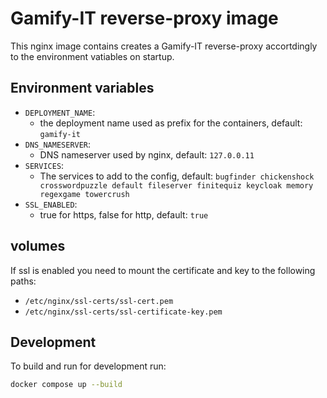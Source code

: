 # Gamify-IT reverse-proxy image

This nginx image contains creates a Gamify-IT reverse-proxy accortdingly to
the environment vatiables on startup.


## Environment variables

- `DEPLOYMENT_NAME`:
    - the deployment name used as prefix for the containers, default: `gamify-it`
- `DNS_NAMESERVER`:
    - DNS nameserver used by nginx, default: `127.0.0.11`
- `SERVICES`:
    - The services to add to the config, default: `bugfinder chickenshock crosswordpuzzle default fileserver finitequiz keycloak memory regexgame towercrush`
- `SSL_ENABLED`:
    - true for https, false for http, default: `true`

## volumes

If ssl is enabled you need to mount the certificate and key to the following paths:
- `/etc/nginx/ssl-certs/ssl-cert.pem`
- `/etc/nginx/ssl-certs/ssl-certificate-key.pem`



## Development

To build and run for development run:
```bash
docker compose up --build
```
